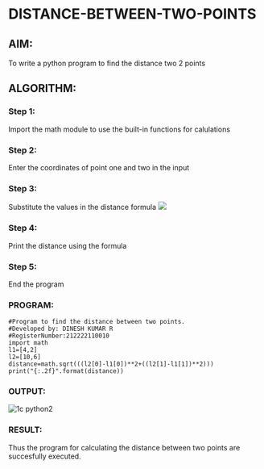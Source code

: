 # DISTANCE-BETWEEN-TWO-POINTS

## AIM:

To write a python program to find the distance two 2 points

## ALGORITHM:

### Step 1: 
Import the math module to use the built-in functions for calulations
### Step 2: 
Enter the coordinates of point one and two in the input
### Step 3: 
Substitute the values in the distance formula  ![](/formula.jpg)
### Step 4: 
Print the distance using the formula
### Step 5: 
End the program

### PROGRAM:
```
#Program to find the distance between two points.
#Developed by: DINESH KUMAR R
#RegisterNumber:212222110010
import math
l1=[4,2]
l2=[10,6]
distance=math.sqrt(((l2[0]-l1[0])**2+((l2[1]-l1[1])**2)))
print("{:.2f}".format(distance))
```
  
### OUTPUT:

![1c python2](https://user-images.githubusercontent.com/119477784/228271735-4e6faf49-755e-44b6-a61e-0c6a1bdd7a05.png)


### RESULT:

Thus the program for calculating the distance between two points are succesfully executed.
